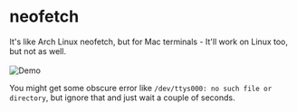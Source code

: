 # neofetch
It's like Arch Linux neofetch, but for Mac terminals - It'll work on Linux too, but not as well.<br /><br />
<img src = "https://camo.githubusercontent.com/593fc8752b7237ca0052f41dc2d285d9667b4075b3a602b1d4069439c444a0d6/68747470733a2f2f692e6962622e636f2f315279645850442f657a6769662d332d626465646432306137362e676966" alt = "Demo" />

You might get some obscure error like `/dev/ttys000: no such file or directory`, but ignore that and just wait a couple of seconds.
